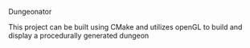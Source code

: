 Dungeonator

This project can be built using CMake and utilizes openGL to build and display a procedurally generated dungeon


